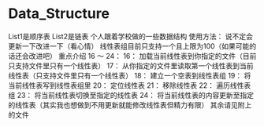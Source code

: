 # Data_Structure
List1是顺序表
List2是链表
个人跟着学校做的一些数据结构
使用方法：
说不定会更新一下改进一下（看心情）
线性表组目前只支持一个且上限为100（如果可能的话还会改进吧）
重点介绍 16 ～ 24：
16： 加载当前线性表到你指定的文件（目前只支持文件里只有一个线性表）
17： 从你指定的文件里读取第一个线性表到当前线性表（只支持文件里只有一个线性表） 
18： 建立一个空表到线性表组
19： 将当前线性表写到线性表组里
20： 定位线性表
21： 移除线性表
22： 遍历线性表组
23： 将当前线性表切换至指定的线性表
24： 将当前线性表的内容更新至指定的线性表（其实我也想做到不用更新就能修改线性表但精力有限）
其余请见附上的文件